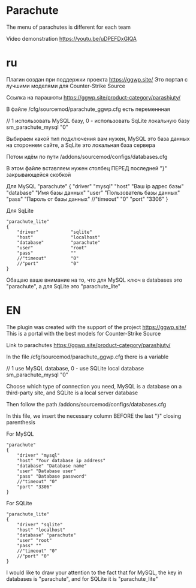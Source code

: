 # Parachute
The menu of parachutes is different for each team

Video demonstration
https://youtu.be/uDPEFDxGIQA

# ru

Плагин создан при поддержки проекта https://ggwp.site/
Это портал с лучшими моделями для Counter-Strike Source

Ссылка на парашюты https://ggwp.site/product-category/parashjuty/

В файле /cfg/sourcemod/parachute_ggwp.cfg есть переменнная

// 1 использовать MySQL базу, 0 - использовать SqLite локальную базу  
sm_parachute_mysql "0"  

Выбираем какой тип подключения вам нужен, MySQL это база данных на стороннем сайте, а SqLite это локальная база сервера

Потом идём по пути /addons/sourcemod/configs/databases.cfg

В этом файле вставляем нужен столбец ПЕРЕД последней "}" закрывающейся скобкой

Для MySQL
	"parachute"
	{ 
		"driver" "mysql" 
		"host" "Ваш ip адрес базы" 
		"database" "Имя базы данных" 
		"user" "Пользователь базы данных" 
		"pass" "Пароль от базы данных" 
		//"timeout" "0" 
		"port" "3306"
	}

Для SqLite

	"parachute_lite"
	{ 
		"driver"			"sqlite"
		"host"				"localhost"
		"database"			"parachute"
		"user"				"root"
		"pass"				""
		//"timeout"			"0"
		//"port"			"0"
	}


Обащаю ваше внимание на то, что для MySQL ключ в databases это "parachute", а для SqLite это "parachute_lite"


# EN
The plugin was created with the support of the project https://ggwp.site/
This is a portal with the best models for Counter-Strike Source

Link to parachutes https://ggwp.site/product-category/parashjuty/

In the file /cfg/sourcemod/parachute_ggwp.cfg there is a variable

// 1 use MySQL database, 0 - use SQLite local database  
sm_parachute_mysql "0"  

Choose which type of connection you need, MySQL is a database on a third-party site, and SQLite is a local server database

Then follow the path /addons/sourcemod/configs/databases.cfg

In this file, we insert the necessary column BEFORE the last "}" closing parenthesis

For MySQL

	"parachute"
	{
		"driver" "mysql"
		"host" "Your database ip address"
		"database" "Database name"
		"user" "Database user"
		"pass" "Database password"
		//"timeout" "0"
		"port" "3306"
	}

For SQLite

	"parachute_lite"
	{
		"driver" "sqlite"
		"host" "localhost"
		"database" "parachute"
		"user" "root"
		"pass" ""
		//"timeout" "0"
		//"port" "0"
	}

I would like to draw your attention to the fact that for MySQL, the key in databases is "parachute", and for SQLite it is "parachute_lite"
